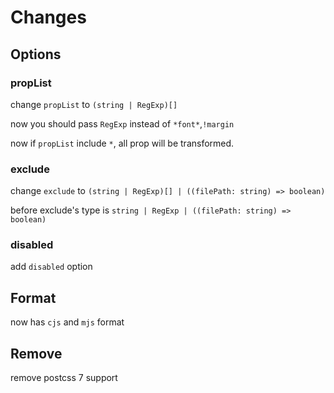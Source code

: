 # Changes

## Options

### propList

change `propList` to  `(string | RegExp)[]`

now you should pass `RegExp` instead of `*font*`,`!margin`

now if `propList` include `*`, all prop will be transformed.

### exclude

change `exclude` to  `(string | RegExp)[] | ((filePath: string) => boolean)`

before exclude's type is `string | RegExp | ((filePath: string) => boolean)`

### disabled

add `disabled` option

## Format

now has `cjs` and `mjs` format

## Remove

remove postcss 7 support
